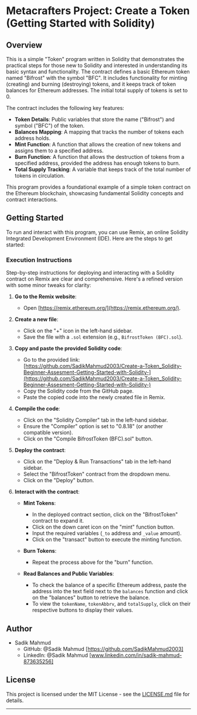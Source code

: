 # Metacrafters Project: Create a Token (Getting Started with Solidity)

## Overview

This is a simple "Token" program written in Solidity that demonstrates the practical steps for those new to Solidity and interested in understanding its basic syntax and functionality. The contract defines a basic Ethereum token named "Bifrost" with the symbol "BFC". It includes functionality for minting (creating) and burning (destroying) tokens, and it keeps track of token balances for Ethereum addresses. The initial total supply of tokens is set to 0.

The contract includes the following key features:

- **Token Details**: Public variables that store the name ("Bifrost") and symbol ("BFC") of the token.
- **Balances Mapping**: A mapping that tracks the number of tokens each address holds.
- **Mint Function**: A function that allows the creation of new tokens and assigns them to a specified address.
- **Burn Function**: A function that allows the destruction of tokens from a specified address, provided the address has enough tokens to burn.
- **Total Supply Tracking**: A variable that keeps track of the total number of tokens in circulation.

This program provides a foundational example of a simple token contract on the Ethereum blockchain, showcasing fundamental Solidity concepts and contract interactions.

## Getting Started

To run and interact with this program, you can use Remix, an online Solidity Integrated Development Environment (IDE). Here are the steps to get started:

### Execution Instructions
Step-by-step instructions for deploying and interacting with a Solidity contract on Remix are clear and comprehensive. Here's a refined version with some minor tweaks for clarity:

1. **Go to the Remix website**:
   - Open [https://remix.ethereum.org/](https://remix.ethereum.org/).

2. **Create a new file**:
   - Click on the "+" icon in the left-hand sidebar.
   - Save the file with a `.sol` extension (e.g., `BifrostToken (BFC).sol`).

3. **Copy and paste the provided Solidity code**:
   - Go to the provided link: [https://github.com/SadikMahmud2003/Create-a-Token_Solidity-Beginner-Assesment-Getting-Started-with-Solidity-](https://github.com/SadikMahmud2003/Create-a-Token_Solidity-Beginner-Assesment-Getting-Started-with-Solidity-)
   - Copy the Solidity code from the GitHub page.
   - Paste the copied code into the newly created file in Remix.

4. **Compile the code**:
   - Click on the "Solidity Compiler" tab in the left-hand sidebar.
   - Ensure the "Compiler" option is set to "0.8.18" (or another compatible version).
   - Click on the "Compile BifrostToken (BFC).sol" button.

5. **Deploy the contract**:
   - Click on the "Deploy & Run Transactions" tab in the left-hand sidebar.
   - Select the "BifrostToken" contract from the dropdown menu.
   - Click on the "Deploy" button.

6. **Interact with the contract**:
   - **Mint Tokens**:
     - In the deployed contract section, click on the "BifrostToken" contract to expand it.
     - Click on the down caret icon on the "mint" function button.
     - Input the required variables (`_to` address and `_value` amount).
     - Click on the "transact" button to execute the minting function.

   - **Burn Tokens**:
     - Repeat the process above for the "burn" function.

   - **Read Balances and Public Variables**:
     - To check the balance of a specific Ethereum address, paste the address into the text field next to the `balances` function and click on the "balances" button to retrieve the balance.
     - To view the `tokenName`, `tokenAbbrv`, and `totalSupply`, click on their respective buttons to display their values.
   

## Author

- Sadik Mahmud
  - GitHub: @Sadik Mahmud [https://github.com/SadikMahmud2003]
  - LinkedIn: @Sadik Mahmud [www.linkedin.com/in/sadik-mahmud-873635256]

## License

This project is licensed under the MIT License - see the [LICENSE.md](LICENSE.md) file for details.

---

